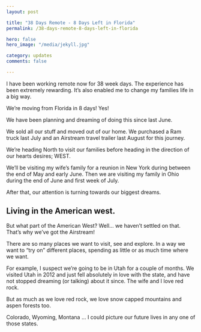 ```yaml
---
layout: post

title: "38 Days Remote - 8 Days Left in Florida"
permalink: /38-days-remote-8-days-left-in-florida

hero: false
hero_image: "/media/jekyll.jpg"

category: updates
comments: false

---
```


I have been working remote now for 38 week days. The experience has been extremely rewarding. It’s also enabled me to change my families life in a big way.

We’re moving from Florida in 8 days! Yes!

We have been planning and dreaming of doing this since last June.

We sold all our stuff and moved out of our home. We purchased a Ram truck last July and an Airstream travel trailer last August for this journey.

We’re heading North to visit our families before heading in the direction of our hearts desires; WEST. 

We’ll be visiting my wife’s family for a reunion in New York during between the end of May and early June. Then we are visiting my family in Ohio during the end of June and first week of July.

After that, our attention is turning towards our biggest dreams. 

## Living in the American west.

But what part of the American West? Well… we haven’t settled on that. That’s why we’ve got the Airstream! 

There are so many places we want to visit, see and explore. In a way we want to “try on” different places, spending as little or as much time where we want.

For example, I suspect we’re going to be in Utah for a couple of months. We visited Utah in 2012 and just fell absolutely in love with the state, and have not stopped dreaming (or talking) about it since. The wife and I love red rock.

But as much as we love red rock, we love snow capped mountains and aspen forests too.

Colorado, Wyoming, Montana … I could picture our future lives in any one of those states.